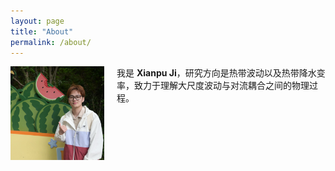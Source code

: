 ```yaml
---
layout: page
title: "About"
permalink: /about/
---
```


<img src="/assets/profile.jpg" alt="profile photo" width="150" style="float:left; margin-right:20px;">

我是 **Xianpu Ji**，研究方向是热带波动以及热带降水变率，致力于理解大尺度波动与对流耦合之间的物理过程。
